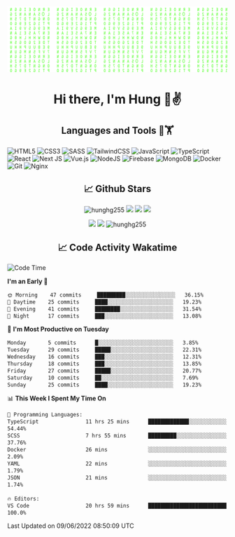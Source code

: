 [![Matrix SVG](https://github.com/hunghg255/hunghg255/blob/master/img/matrix.svg)](https://hunghg255.github.io)
<!-- [![unicorncode_bzb8ey](https://res.cloudinary.com/hunghg255/image/upload/v1647578947/unicorncode_bzb8ey.svg)](https://hunghg255.github.io) -->
<!-- # 👀 Hi stranger! 👋🏻 -->

<h1 align='center'>Hi there, I'm Hung 👋✌</h1>

<h2 align='center'>Languages and Tools 🔧🏋</h2>


![HTML5](https://img.shields.io/badge/html5-%23E34F26.svg?style=flat-square&logo=html5&logoColor=white)
![CSS3](https://img.shields.io/badge/css3-%231572B6.svg?style=flat-square&logo=css3&logoColor=white)
![SASS](https://img.shields.io/badge/SASS-hotpink.svg?style=flat-square&logo=SASS&logoColor=white)
![TailwindCSS](https://img.shields.io/badge/tailwindcss-%2338B2AC.svg?style=flat-square&logo=tailwind-css&logoColor=white)
![JavaScript](https://img.shields.io/badge/javascript-%23323330.svg?style=flat-square&logo=javascript&logoColor=%23F7DF1E)
![TypeScript](https://img.shields.io/badge/typescript-%23007ACC.svg?style=flat-square&logo=typescript&logoColor=white)
![React](https://img.shields.io/badge/react-%2320232a.svg?style=flat-square&logo=react&logoColor=%2361DAFB)
![Next JS](https://img.shields.io/badge/Nextjs-black?style=flat-square&logo=next.js&logoColor=white)
![Vue.js](https://img.shields.io/badge/vuejs-%2335495e.svg?style=flat-square&logo=vuedotjs&logoColor=%234FC08D)
![NodeJS](https://img.shields.io/badge/node.js-6DA55F?style=flat-square&logo=node.js&logoColor=white)
![Firebase](https://img.shields.io/badge/firebase-%23039BE5.svg?style=flat-square&logo=firebase)
![MongoDB](https://img.shields.io/badge/MongoDB-%234ea94b.svg?style=flat-square&logo=mongodb&logoColor=white)
![Docker](https://img.shields.io/badge/docker-%230db7ed.svg?style=flat-square&logo=docker&logoColor=white)
![Git](https://img.shields.io/badge/git-%23E34F26.svg?style=flat-square&logo=git&logoColor=white)
![Nginx](https://img.shields.io/badge/nginx-%234ea94b.svg?style=flat-square&logo=nginx&logoColor=white)


<h2 align='center'> 📈 Github Stars </h2>
<p align="center"> <img src="https://komarev.com/ghpvc/?username=hunghg255&style=flat" alt="hunghg255" />
  <img src="https://shields.io/github/stars/hunghg255">
  <img src="https://img.shields.io/github/followers/hunghg255">
  <img src="https://img.shields.io/static/v1?label=%F0%9F%8C%9F&message=Love%20coding&style=style=flat&color=c80000">
</p>
<div align="center">
 <img src="https://github-readme-stats.vercel.app/api?username=hunghg255&show_icons=true&border_radius=15"/>
  <img src="https://github-readme-stats.vercel.app/api/top-langs/?username=hunghg255&border_radius=15&layout=compact&langs_count=6"/>
  <img 
       src="https://github-readme-streak-stats.herokuapp.com/?user=hunghg255&" 
       alt="hunghg255" 
  />
</div>

<h2 align='center'> 📈 Code Activity Wakatime </h2>

<!--START_SECTION:waka-->
![Code Time](http://img.shields.io/badge/Code%20Time-997%20hrs%2033%20mins-blue)

**I'm an Early 🐤** 

```text
🌞 Morning    47 commits     █████████░░░░░░░░░░░░░░░░   36.15% 
🌆 Daytime    25 commits     ████░░░░░░░░░░░░░░░░░░░░░   19.23% 
🌃 Evening    41 commits     ████████░░░░░░░░░░░░░░░░░   31.54% 
🌙 Night      17 commits     ███░░░░░░░░░░░░░░░░░░░░░░   13.08%

```
📅 **I'm Most Productive on Tuesday** 

```text
Monday       5 commits      █░░░░░░░░░░░░░░░░░░░░░░░░   3.85% 
Tuesday      29 commits     █████░░░░░░░░░░░░░░░░░░░░   22.31% 
Wednesday    16 commits     ███░░░░░░░░░░░░░░░░░░░░░░   12.31% 
Thursday     18 commits     ███░░░░░░░░░░░░░░░░░░░░░░   13.85% 
Friday       27 commits     █████░░░░░░░░░░░░░░░░░░░░   20.77% 
Saturday     10 commits     ██░░░░░░░░░░░░░░░░░░░░░░░   7.69% 
Sunday       25 commits     ████░░░░░░░░░░░░░░░░░░░░░   19.23%

```


📊 **This Week I Spent My Time On** 

```text
💬 Programming Languages: 
TypeScript               11 hrs 25 mins      █████████████░░░░░░░░░░░░   54.44% 
SCSS                     7 hrs 55 mins       █████████░░░░░░░░░░░░░░░░   37.76% 
Docker                   26 mins             ░░░░░░░░░░░░░░░░░░░░░░░░░   2.09% 
YAML                     22 mins             ░░░░░░░░░░░░░░░░░░░░░░░░░   1.79% 
JSON                     21 mins             ░░░░░░░░░░░░░░░░░░░░░░░░░   1.74%

🔥 Editors: 
VS Code                  20 hrs 59 mins      █████████████████████████   100.0%

```


 Last Updated on 09/06/2022 08:50:09 UTC
<!--END_SECTION:waka-->

